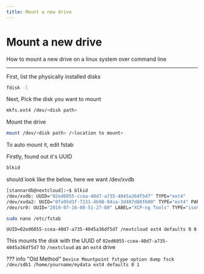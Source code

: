 ```yaml
---
title: Mount a new drive
---
```


# Mount a new drive

How to mount a new drive on a linux system over command line

---

First, list the physically installed disks

```bash
fdisk -l
```

Next, Pick the disk you want to mount

```bash
mkfs.ext4 /dev/<disk path>
```

Mount the drive

```bash
mount /dev/<disk path> /<location to mount>
```

To auto mount it, edit fstab

Firstly, found out it's UUID

```bash
blkid
```

should look like the below, here we want /dev/xvdb

```bash hl_lines="2"
[stannardb@nextcloud]:~$ blkid
/dev/xvdb: UUID="02ed6055-ccea-40d7-a735-4045a36df5d7" TYPE="ext4"
/dev/xvda2: UUID="0fa95d3f-7231-4b98-94ca-3d407d88f600" TYPE="ext4" PARTUUID="8ecf3453-59dd-4535-94e6-656f66c289f7"
/dev/sr0: UUID="2019-07-16-08-51-27-00" LABEL="XCP-ng Tools" TYPE="iso9660"
```

```bash
sudo nano /etc/fstab
```

```text
UUID=02ed6055-ccea-40d7-a735-4045a36df5d7 /nextcloud ext4 defaults 0 0
```

This mounts the disk with the UUID of `02ed6055-ccea-40d7-a735-4045a36df5d7` to `/nextcloud` as an `ext4` drive

??? info "Old Method"
    ```
    Device Mountpoint fstype option dump fsck
    /dev/sdb1 /home/yourname/mydata ext4 defaults 0 1
    ```
